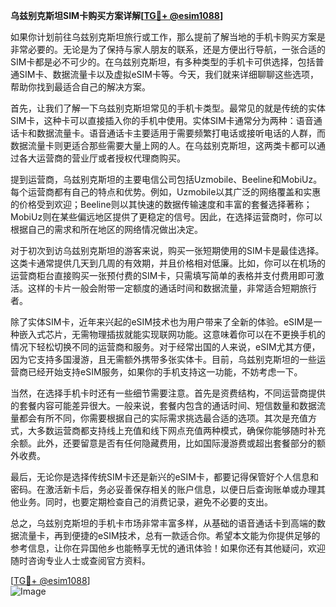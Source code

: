 **乌兹别克斯坦SIM卡购买方案详解[[TG💪+ @esim1088](https://t.me/s/esim1088)]**

如果你计划前往乌兹别克斯坦旅行或工作，那么提前了解当地的手机卡购买方案是非常必要的。无论是为了保持与家人朋友的联系，还是方便出行导航，一张合适的SIM卡都是必不可少的。在乌兹别克斯坦，有多种类型的手机卡可供选择，包括普通SIM卡、数据流量卡以及虚拟eSIM卡等。今天，我们就来详细聊聊这些选项，帮助你找到最适合自己的解决方案。

首先，让我们了解一下乌兹别克斯坦常见的手机卡类型。最常见的就是传统的实体SIM卡，这种卡可以直接插入你的手机中使用。实体SIM卡通常分为两种：语音通话卡和数据流量卡。语音通话卡主要适用于需要频繁打电话或接听电话的人群，而数据流量卡则更适合那些需要大量上网的人。在乌兹别克斯坦，这两类卡都可以通过各大运营商的营业厅或者授权代理商购买。

提到运营商，乌兹别克斯坦的主要电信公司包括Uzmobile、Beeline和MobiUz。每个运营商都有自己的特点和优势。例如，Uzmobile以其广泛的网络覆盖和实惠的价格受到欢迎；Beeline则以其快速的数据传输速度和丰富的套餐选择著称；MobiUz则在某些偏远地区提供了更稳定的信号。因此，在选择运营商时，你可以根据自己的需求和所在地区的网络情况做出决定。

对于初次到访乌兹别克斯坦的游客来说，购买一张短期使用的SIM卡是最佳选择。这类卡通常提供几天到几周的有效期，并且价格相对低廉。比如，你可以在机场的运营商柜台直接购买一张预付费的SIM卡，只需填写简单的表格并支付费用即可激活。这样的卡片一般会附带一定额度的通话时间和数据流量，非常适合短期旅行者。

除了实体SIM卡，近年来兴起的eSIM技术也为用户带来了全新的体验。eSIM是一种嵌入式芯片，无需物理插拔就能实现联网功能。这意味着你可以在不更换手机的情况下轻松切换不同的运营商和服务。对于经常出国的人来说，eSIM尤其方便，因为它支持多国漫游，且无需额外携带多张实体卡。目前，乌兹别克斯坦的一些运营商已经开始支持eSIM服务，如果你的手机支持这一功能，不妨考虑一下。

当然，在选择手机卡时还有一些细节需要注意。首先是资费结构，不同运营商提供的套餐内容可能差异很大。一般来说，套餐内包含的通话时间、短信数量和数据流量都会有所不同，你需要根据自己的实际需求挑选最合适的选项。其次是充值方式，大多数运营商都支持线上充值和线下网点充值两种模式，确保你能够随时补充余额。此外，还要留意是否有任何隐藏费用，比如国际漫游费或超出套餐部分的额外收费。

最后，无论你是选择传统SIM卡还是新兴的eSIM卡，都要记得保管好个人信息和密码。在激活新卡后，务必妥善保存相关的账户信息，以便日后查询账单或办理其他业务。同时，也要定期检查自己的消费记录，避免不必要的支出。

总之，乌兹别克斯坦的手机卡市场非常丰富多样，从基础的语音通话卡到高端的数据流量卡，再到便捷的eSIM技术，总有一款适合你。希望本文能为你提供足够的参考信息，让你在异国他乡也能畅享无忧的通讯体验！如果你还有其他疑问，欢迎随时咨询专业人士或查阅官方资料。

[[TG💪+ @esim1088](https://t.me/s/esim1088)]  
![Image](https://i.postimg.cc/4NQfJmqS/Snipaste-2025-05-13-00-14-12.png)
